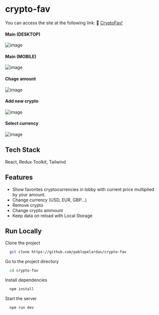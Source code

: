 # crypto-fav
You can access the site at the following link: :rocket: [CryptoFav!](https://crypto-fav.vercel.app/)

#### Main (DESKTOP)
![image](https://user-images.githubusercontent.com/31576799/184506861-2d991046-6591-4a1c-b868-07311658a857.png)
#### Main (MOBILE)
![image](https://user-images.githubusercontent.com/31576799/184506866-f9ca40bd-4353-4081-ae42-bdc02309055d.png)
#### Chage amount
![image](https://user-images.githubusercontent.com/31576799/184506872-7a9b2155-8584-45ed-b416-0bbdb137d479.png)
#### Add new crypto
![image](https://user-images.githubusercontent.com/31576799/184506882-253ebd68-d833-4849-9fea-a0b74c4b8ac9.png)
#### Select currency
![image](https://user-images.githubusercontent.com/31576799/184506918-58c012e4-6c46-4f93-a1e6-1d4eade78565.png)

## Tech Stack

React, Redux Toolkit, Tailwind

## Features

- Show favorites cryptocurrencies in lobby with current price multiplied by your amount.
- Change currency (USD, EUR, GBP...)
- Remove crypto
- Change crypto ammount
- Keep data on reload with Local Storage

## Run Locally

Clone the project

```bash
  git clone https://github.com/pablopelardas/crypto-fav
```

Go to the project directory

```bash
  cd crypto-fav
```

Install dependencies

```bash
  npm install
```

Start the server

```bash
  npm run dev
```
